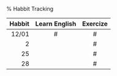 % Habbit Tracking

| Habbit | Learn English | Exercize |
|-------:|:-------------:|:--------:|
|  12/01 |       #       |     #    |
|      2 |               |     #    |
|     25 |               |     #    |
|     28 |               |     #    |

